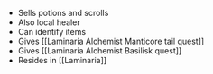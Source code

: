 - Sells potions and scrolls
- Also local healer
- Can identify items
- Gives [[Laminaria Alchemist Manticore tail quest]]
- Gives [[Laminaria Alchemist Basilisk quest]]
- Resides in [[Laminaria]]